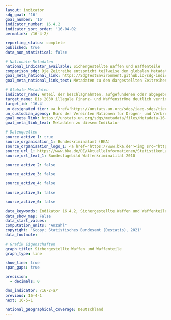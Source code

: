```yaml
---
layout: indicator    
sdg_goal: '16'    
goal_number: '16'    
indicator_number: 16.4.2    
indicator_sort_order: '16-04-02'    
permalink: /16-4-2/    

reporting_status: complete    
published: true    
data_non_statistical: false    

# Nationale Metadaten    
national_indicator_available: Sichergestellte Waffen und Waffenteile    
comparison_sdg: Die Zeitreihe entspricht teilweise den globalen Metadaten.    
goal_meta_national_link: https://SdgTestEnvironment.github.io/sdg-indicators/public/MetaDe/16.4.2.pdf    
goal_meta_national_link_text: Metadaten zu den dargestellten Zeitreihen    

# Globale Metadaten    
indicator_name: Anteil der beschlagnahmten, aufgefundenen oder abgegebenen Waffen, deren illegaler Ursprung oder Kontext im Einklang mit internationalen Übereinkünften von einer zuständigen Behörde rückverfolgt oder nachgewiesen wurde    
target_name: Bis 2030 illegale Finanz- und Waffenströme deutlich verringern, die Wiedererlangung und Rückgabe gestohlener Vermögenswerte verstärken und alle Formen der organisierten Kriminalität bekämpfen    
target_id: '16.4'    
un_designated_tier: <a href='https://unstats.un.org/sdgs/iaeg-sdgs/tier-classification/' title='Klicken Sie hier um weitere Informationen zur UN-Tier-Klassifikation zu erhalten.'  target='_blank'>Tier II</a>    
un_custodian_agency: Büro der Vereinten Nationen für Drogen- und Verbrechensbekämpfung (UNODC)<br>Büro der Vereinten Nationen für Abrüstungsfragen (UNODA)    
goal_meta_link: https://unstats.un.org/sdgs/metadata/files/Metadata-16-04-02.pdf    
goal_meta_link_text: Metadaten zu diesem Indikator    

# Datenquellen
source_active_1: true
source_organisation_1: Bundeskriminalamt (BKA)
source_organisation_logo_1: <a href="https://www.bka.de"><img src="https://g205sdgs.github.io/sdg-indicators/public/OrgImgDe/bka.png" alt="Logo bka" style="height:60px; width:148px"/></a>
source_url_1: https://www.bka.de/DE/AktuelleInformationen/StatistikenLagebilder/Lagebilder/Waffenkriminalitaet/waffenkriminalitaet_node.html
source_url_text_1: Bundeslagebild Waffenkriminalität 2010

source_active_2: false

source_active_3: false

source_active_4: false

source_active_5: false

source_active_6: false
    
data_keywords: Indikator 16.4.2, Sichergestellte Waffen und Waffenteile, Büro der Vereinten Nationen für Drogen- und Verbrechensbekämpfung (UNODC), Büro der Vereinten Nationen für Abrüstungsfragen (UNODA), Bundeskriminalamt (BKA)    
data_show_map: False    
data_start_values:     
computation_units: "Anzahl"    
copyright: '&copy; Statistisches Bundesamt (Destatis), 2021'    
data_footnote:     

# Grafik Eigenschaften    
graph_title: Sichergestellte Waffen und Waffenteile    
graph_type: line    

show_line: true
span_gaps: true

precision:
  - decimals: 0    

dns_indicator: /16-2-a/
previous: 16-4-1    
next: 16-5-1    

national_geographical_coverage: Deutschland    
---
```


<span></span>